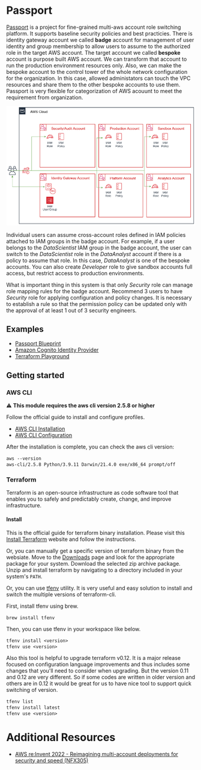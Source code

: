 # Passport
[Passport](https://github.com/Young-ook/terraform-aws-passport) is a project for fine-grained multi-aws account role switching platform. It supports baseline security policies and best practicies. There is identity gateway account we called **badge** account for management of user identity and group membership to allow users to assume to the authorized role in the target AWS account. The target account we called **bespoke** account is purpose built AWS account. We can transform that account to run the production environment resources only. Also, we can make the bespoke account to the control tower of the whole network configuration for the organization. In this case, allowed administators can touch the VPC resources and share them to the other bespoke accounts to use them. Passport is very flexible for categorization of AWS acouunt to meet the requirement from organization.

![aws-multi-account-passport-architecture](images/aws-multi-account-passport-architecture.png)

Individual users can assume cross-account roles defined in IAM policies attached to IAM groups in the badge account. For example, if a user belongs to the *DataScientist* IAM group in the badge account, the user can switch to the *DataScientist* role in the *DataAnalyst* account if there is a policy to assume that role. In this case, *DataAnalyst* is one of the bespoke accounts. You can also create *Developer* role to give sandbox accounts full access, but restrict access to production environments.

What is important thing in this system is that only *Security* role can manage role mapping rules for the badge account. Recommend 3 users to have *Security* role for applying configuration and policy changes. It is necessary to establish a rule so that the permission policy can be updated only with the approval of at least 1 out of 3 security engineers.

## Examples
- [Passport Blueprint](https://github.com/Young-ook/terraform-aws-passport/blob/main/examples/blueprint)
- [Amazon Cognito Identity Provider](https://github.com/Young-ook/terraform-aws-passport/blob/main/examples/cognito)
- [Terraform Playground](https://github.com/Young-ook/terraform-aws-passport/blob/main/examples/playground)

## Getting started
### AWS CLI
:warning: **This module requires the aws cli version 2.5.8 or higher**

Follow the official guide to install and configure profiles.
- [AWS CLI Installation](https://docs.aws.amazon.com/cli/latest/userguide/cli-chap-install.html)
- [AWS CLI Configuration](https://docs.aws.amazon.com/cli/latest/userguide/cli-configure-profiles.html)

After the installation is complete, you can check the aws cli version:
```
aws --version
aws-cli/2.5.8 Python/3.9.11 Darwin/21.4.0 exe/x86_64 prompt/off
```

### Terraform
Terraform is an open-source infrastructure as code software tool that enables you to safely and predictably create, change, and improve infrastructure.

#### Install
This is the official guide for terraform binary installation. Please visit this [Install Terraform](https://learn.hashicorp.com/tutorials/terraform/install-cli) website and follow the instructions.

Or, you can manually get a specific version of terraform binary from the websiate. Move to the [Downloads](https://www.terraform.io/downloads.html) page and look for the appropriate package for your system. Download the selected zip archive package. Unzip and install terraform by navigating to a directory included in your system's `PATH`.

Or, you can use [tfenv](https://github.com/tfutils/tfenv) utility. It is very useful and easy solution to install and switch the multiple versions of terraform-cli.

First, install tfenv using brew.
```
brew install tfenv
```
Then, you can use tfenv in your workspace like below.
```
tfenv install <version>
tfenv use <version>
```
Also this tool is helpful to upgrade terraform v0.12. It is a major release focused on configuration language improvements and thus includes some changes that you'll need to consider when upgrading. But the version 0.11 and 0.12 are very different. So if some codes are written in older version and others are in 0.12 it would be great for us to have nice tool to support quick switching of version.
```
tfenv list
tfenv install latest
tfenv use <version>
```

# Additional Resources
- [AWS re:Invent 2022 - Reimagining multi-account deployments for security and speed (NFX305)](https://youtu.be/MKc9r6xOTpk)

